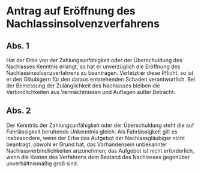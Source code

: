 # Antrag auf Eröffnung des Nachlassinsolvenzverfahrens



## Abs. 1

 Hat der Erbe von der Zahlungsunfähigkeit oder der Überschuldung des Nachlasses Kenntnis erlangt, so hat er unverzüglich die Eröffnung des Nachlassinsolvenzverfahrens zu beantragen. Verletzt er diese Pflicht, so ist er den Gläubigern für den daraus entstehenden Schaden verantwortlich. Bei der Bemessung der Zulänglichkeit des Nachlasses bleiben die Verbindlichkeiten aus Vermächtnissen und Auflagen außer Betracht.

## Abs. 2

 Der Kenntnis der Zahlungsunfähigkeit oder der Überschuldung steht die auf Fahrlässigkeit beruhende Unkenntnis gleich. Als Fahrlässigkeit gilt es insbesondere, wenn der Erbe das Aufgebot der Nachlassgläubiger nicht beantragt, obwohl er Grund hat, das Vorhandensein unbekannter Nachlassverbindlichkeiten anzunehmen; das Aufgebot ist nicht erforderlich, wenn die Kosten des Verfahrens dem Bestand des Nachlasses gegenüber unverhältnismäßig groß sind. 

